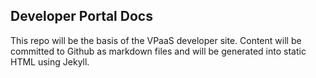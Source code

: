 ## Developer Portal Docs
This repo will be the basis of the VPaaS developer site.
Content will be committed to Github as markdown files and will be generated into static HTML using Jekyll.



